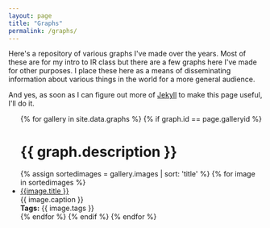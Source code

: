 ```yaml
---
layout: page
title: "Graphs"
permalink: /graphs/
---
```


Here's a repository of various graphs I've made over the years. Most of these are for my intro to IR class but there are a few graphs here I've made for other purposes. I place these here as a means of disseminating information about various things in the world for a more general audience.

And yes, as soon as I can figure out more of [Jekyll](https://jekyllrb.com/) to make this page useful, I'll do it.

<ul id="archive">


{% for gallery in site.data.graphs %}
  {% if graph.id == page.galleryid %}
    <h1>{{ graph.description }}</h1>
    {% assign sortedimages = gallery.images | sort: 'title' %}
    {% for image in sortedimages %}
      <li class="archiveposturl">
        <span><a href="{{ site.url }}/graphs/{{ image.file }}">{{image.title }}</a></span><br>
<span class = "postlower">{{ image.caption }}<br />
<strong>Tags:</strong> {{ image.tags }}</span>
      </li>
    {% endfor %}
  {% endif %}
{% endfor %}

</ul>
<!--
<ul id="archive">

{% for image in site.static_files %}
{% capture filename %}{{ filename | remove:remove }}{% endcapture %}
    {% if image.path contains 'graphs' %}
        <li class="archiveposturl"><span><a href="{{ site.baseurl }}{{ image.path }}" alt="image" >{{ image.path | remove: '/graphs/' }}</a></span></li>
    {% endif %}
{% endfor %}
</ul> -->
